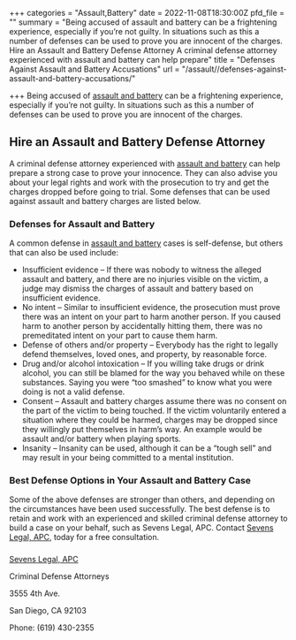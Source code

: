 +++
categories = "Assault,Battery"
date = 2022-11-08T18:30:00Z
pfd_file = ""
summary = "Being accused of assault and battery can be a frightening experience, especially if you’re not guilty. In situations such as this a number of defenses can be used to prove you are innocent of the charges. Hire an Assault and Battery Defense Attorney A criminal defense attorney experienced with assault and battery can help prepare"
title = "Defenses Against Assault and Battery Accusations"
url = "/assault//defenses-against-assault-and-battery-accusations/"

+++
Being accused of [assault and battery](https://www.sevenslegal.com/san-diego-assault-battery-lawyer/ "San Diego Assault and Battery Lawyer") can be a frightening experience, especially if you’re not guilty. In situations such as this a number of defenses can be used to prove you are innocent of the charges.

## Hire an Assault and Battery Defense Attorney

A criminal defense attorney experienced with [assault and battery](https://www.sevenslegal.com/san-diego-assault-battery-lawyer/ "San Diego Assault and Battery Lawyer") can help prepare a strong case to prove your innocence. They can also advise you about your legal rights and work with the prosecution to try and get the charges dropped before going to trial. Some defenses that can be used against assault and battery charges are listed below.

### Defenses for Assault and Battery

A common defense in [assault and battery](https://www.sevenslegal.com/san-diego-assault-battery-lawyer/ "San Diego Assault and Battery Lawyer") cases is self-defense, but others that can also be used include:

* Insufficient evidence – If there was nobody to witness the alleged assault and battery, and there are no injuries visible on the victim, a judge may dismiss the charges of assault and battery based on insufficient evidence.
* No intent – Similar to insufficient evidence, the prosecution must prove there was an intent on your part to harm another person. If you caused harm to another person by accidentally hitting them, there was no premeditated intent on your part to cause them harm.
* Defense of others and/or property – Everybody has the right to legally defend themselves, loved ones, and property, by reasonable force.
* Drug and/or alcohol intoxication – If you willing take drugs or drink alcohol, you can still be blamed for the way you behaved while on these substances. Saying you were “too smashed” to know what you were doing is not a valid defense.
* Consent – Assault and battery charges assume there was no consent on the part of the victim to being touched. If the victim voluntarily entered a situation where they could be harmed, charges may be dropped since they willingly put themselves in harm’s way. An example would be assault and/or battery when playing sports.
* Insanity – Insanity can be used, although it can be a “tough sell” and may result in your being committed to a mental institution.

### Best Defense Options in Your Assault and Battery Case

Some of the above defenses are stronger than others, and depending on the circumstances have been used successfully. The best defense is to retain and work with an experienced and skilled criminal defense attorney to build a case on your behalf, such as Sevens Legal, APC. Contact [Sevens Legal, APC](https://www.sevenslegal.com/ "Sevens Legal, APC"), today for a free consultation.

### 

[Sevens Legal, APC](https://www.sevenslegal.com/ "Sevens Legal, APC")

Criminal Defense Attorneys

3555 4th Ave.

San Diego, CA 92103

Phone: (619) 430-2355